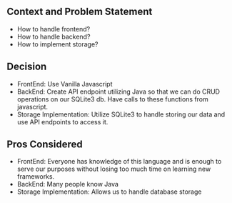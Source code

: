 ## Context and Problem Statement

- How to handle frontend?
- How to handle backend?
- How to implement storage?

## Decision

- FrontEnd: Use Vanilla Javascript
- BackEnd: Create API endpoint utilizing Java so that we can do CRUD operations on our SQLite3 db. Have calls to these functions from javascript.
- Storage Implementation: Utilize SQLite3 to handle storing our data and use API endpoints to access it.

## Pros Considered

- FrontEnd: Everyone has knowledge of this language and is enough to serve our purposes without losing too much time on learning new frameworks.
- BackEnd: Many people know Java
- Storage Implementation: Allows us to handle database storage
